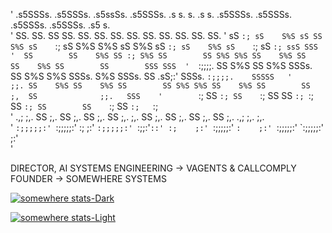 
'  .s5SSSs.  .s5SSSs.  .s5ssSs.  .s5SSSs.  .s s.  s.  .s    s.  .s5SSSs.  .s5SSSs.  .s5SSSs.  .s5SSSs.  .s5 s.  
'        SS.       SS.    SS SS.       SS.    SS. SS.       SS.       SS.       SS.       SS.       SS.     SS. 
'  sS    `:; sS    S%S sS SS S%S sS    `:; sS S%S S%S sS    S%S sS    `:; sS    S%S sS    `:; sS    `:; ssS SSS 
'  SS        SS    S%S SS :; S%S SS        SS S%S S%S SS    S%S SS        SS    S%S SS        SS        SSS SSS 
'  `:;;;;.   SS    S%S SS    S%S SSSs.     SS S%S S%S SSSs. S%S SSSs.     SS .sS;:' SSSs.     `:;;;;.    SSSSS  
'        ;;. SS    S%S SS    S%S SS        SS S%S S%S SS    S%S SS        SS    ;,  SS              ;;.   SSS   
'        `:; SS    `:; SS    `:; SS        SS `:; `:; SS    `:; SS        SS    `:; SS              `:;   `:;   
'  .,;   ;,. SS    ;,. SS    ;,. SS    ;,. SS ;,. ;,. SS    ;,. SS    ;,. SS    ;,. SS    ;,. .,;   ;,.   ;,.   
'  `:;;;;;:' `:;;;;;:' :;    ;:' `:;;;;;:' `:;;:'`::' :;    ;:' `:;;;;;:' `:    ;:' `:;;;;;:' `:;;;;;:'   ;:'   
'                                                                                                               

DIRECTOR, AI SYSTEMS ENGINEERING -> VAGENTS & CALLCOMPLY
FOUNDER -> SOMEWHERE SYSTEMS

[![somewhere stats-Dark](https://github-readme-stats.vercel.app/api?username=somewheresy&show_icons=true&theme=dark&bg_color=202020&text_color=f8f8f8&border_color=f8f8f8&border_radius=2#gh-dark-mode-only)](https://github.com/somewheresy/github-readme-stats#gh-dark-mode-only)

[![somewhere stats-Light](https://github-readme-stats.vercel.app/api?username=somewheresy&show_icons=true&theme=default&bg_color=202020&text_color=f8f8f8&border_color=f8f8f8&border_radius=2#gh-light-mode-only)](https://github.com/somewheresy/github-readme-stats#gh-light-mode-only)
